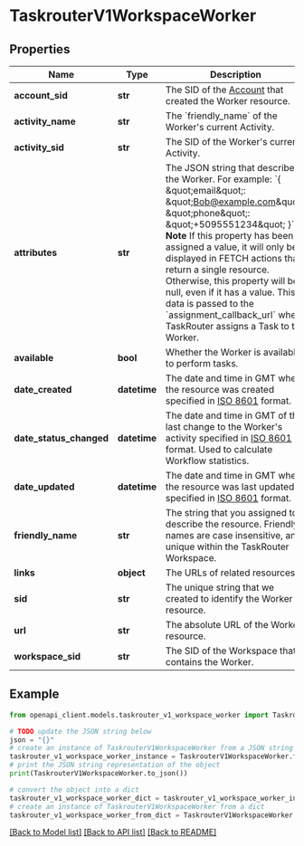 # TaskrouterV1WorkspaceWorker


## Properties

Name | Type | Description | Notes
------------ | ------------- | ------------- | -------------
**account_sid** | **str** | The SID of the [Account](https://www.twilio.com/docs/iam/api/account) that created the Worker resource. | [optional] 
**activity_name** | **str** | The &#x60;friendly_name&#x60; of the Worker&#39;s current Activity. | [optional] 
**activity_sid** | **str** | The SID of the Worker&#39;s current Activity. | [optional] 
**attributes** | **str** | The JSON string that describes the Worker. For example: &#x60;{ \&quot;email\&quot;: \&quot;Bob@example.com\&quot;, \&quot;phone\&quot;: \&quot;+5095551234\&quot; }&#x60;. **Note** If this property has been assigned a value, it will only be displayed in FETCH actions that return a single resource. Otherwise, this property will be null, even if it has a value. This data is passed to the &#x60;assignment_callback_url&#x60; when TaskRouter assigns a Task to the Worker. | [optional] 
**available** | **bool** | Whether the Worker is available to perform tasks. | [optional] 
**date_created** | **datetime** | The date and time in GMT when the resource was created specified in [ISO 8601](https://en.wikipedia.org/wiki/ISO_8601) format. | [optional] 
**date_status_changed** | **datetime** | The date and time in GMT of the last change to the Worker&#39;s activity specified in [ISO 8601](https://en.wikipedia.org/wiki/ISO_8601) format. Used to calculate Workflow statistics. | [optional] 
**date_updated** | **datetime** | The date and time in GMT when the resource was last updated specified in [ISO 8601](https://en.wikipedia.org/wiki/ISO_8601) format. | [optional] 
**friendly_name** | **str** | The string that you assigned to describe the resource. Friendly names are case insensitive, and unique within the TaskRouter Workspace. | [optional] 
**links** | **object** | The URLs of related resources. | [optional] 
**sid** | **str** | The unique string that we created to identify the Worker resource. | [optional] 
**url** | **str** | The absolute URL of the Worker resource. | [optional] 
**workspace_sid** | **str** | The SID of the Workspace that contains the Worker. | [optional] 

## Example

```python
from openapi_client.models.taskrouter_v1_workspace_worker import TaskrouterV1WorkspaceWorker

# TODO update the JSON string below
json = "{}"
# create an instance of TaskrouterV1WorkspaceWorker from a JSON string
taskrouter_v1_workspace_worker_instance = TaskrouterV1WorkspaceWorker.from_json(json)
# print the JSON string representation of the object
print(TaskrouterV1WorkspaceWorker.to_json())

# convert the object into a dict
taskrouter_v1_workspace_worker_dict = taskrouter_v1_workspace_worker_instance.to_dict()
# create an instance of TaskrouterV1WorkspaceWorker from a dict
taskrouter_v1_workspace_worker_from_dict = TaskrouterV1WorkspaceWorker.from_dict(taskrouter_v1_workspace_worker_dict)
```
[[Back to Model list]](../README.md#documentation-for-models) [[Back to API list]](../README.md#documentation-for-api-endpoints) [[Back to README]](../README.md)


